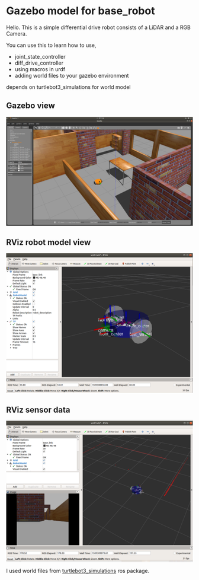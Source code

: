 # Gazebo model for base_robot
Hello. This is a simple differential drive robot consists of a LiDAR and a RGB Camera.

You can use this to learn how to use,
 - joint_state_controller
 - diff_drive_controller
 - using macros in urdf
 - adding world files to your gazebo environment 

depends on turtlebot3_simulations for world model

## Gazebo view
<img src="Images/2.png" width="700"/>

## RViz robot model view
<img src="Images/1.png" width="700"/>

## RViz sensor data
<img src="Images/3.png" width="700"/>

I used world files from [turtlebot3_simulations](https://github.com/ROBOTIS-GIT/turtlebot3_simulations) ros package.
 




